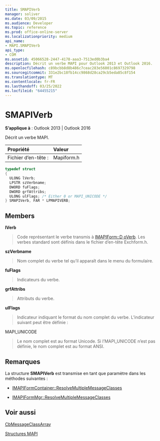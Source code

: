 ```yaml
---
title: SMAPIVerb
manager: soliver
ms.date: 03/09/2015
ms.audience: Developer
ms.topic: reference
ms.prod: office-online-server
ms.localizationpriority: medium
api_name:
- MAPI.SMAPIVerb
api_type:
- COM
ms.assetid: 45066528-2447-4178-aaa3-7513ed0b3ba4
description: Décrit un verbe MAPI pour Outlook 2013 et Outlook 2016.
ms.openlocfilehash: c89bcbb8d8b486c7ceac283e56001c8697329798
ms.sourcegitcommit: 331e2bc18fb14cc9868d28ca29cb5eda85c8f154
ms.translationtype: MT
ms.contentlocale: fr-FR
ms.lasthandoff: 03/25/2022
ms.locfileid: "64455215"
---
```

# <a name="smapiverb"></a>SMAPIVerb

  
  
**S’applique à** : Outlook 2013 | Outlook 2016 
  
Décrit un verbe MAPI.
  
|Propriété |Valeur |
|:-----|:-----|
|Fichier d’en-tête :  <br/> |Mapiform.h  <br/> |
   
```cpp
typedef struct
{
  ULONG lVerb;
  LPSTR szVerbname;
  DWORD fuFlags;
  DWORD grfAttribs;
  ULONG ulFlags; /* Either 0 or MAPI_UNICODE */
} SMAPIVerb, FAR * LPMAPIVERB;

```

## <a name="members"></a>Members

 **lVerb**
  
> Code représentant le verbe transmis à [IMAPIForm::D oVerb](imapiform-doverb.md). Les verbes standard sont définis dans le fichier d’en-tête Exchform.h.
    
 **szVerbname**
  
> Nom complet du verbe tel qu’il apparaît dans le menu du formulaire.
    
 **fuFlags**
  
> Indicateurs du verbe.
    
 **grfAttribs**
  
> Attributs du verbe. 
    
 **ulFlags**
  
> Indicateur indiquant le format du nom complet du verbe. L’indicateur suivant peut être définie :
    
MAPI_UNICODE 
  
> Le nom complet est au format Unicode. Si l’MAPI_UNICODE n’est pas définie, le nom complet est au format ANSI.
    
## <a name="remarks"></a>Remarques

La structure **SMAPIVerb** est transmise en tant que paramètre dans les méthodes suivantes : 
  
- [IMAPIFormContainer::ResolveMultipleMessageClasses](imapiformcontainer-resolvemultiplemessageclasses.md)
    
- [IMAPIFormMgr::ResolveMultipleMessageClasses](imapiformmgr-resolvemultiplemessageclasses.md)
    
## <a name="see-also"></a>Voir aussi



[CbMessageClassArray](cbmessageclassarray.md)


[Structures MAPI](mapi-structures.md)

